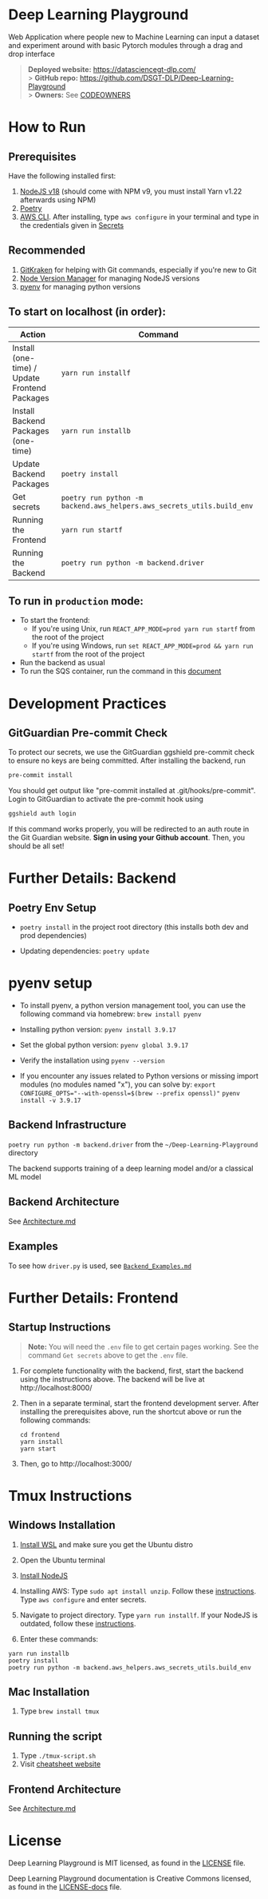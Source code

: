 # Deep Learning Playground

Web Application where people new to Machine Learning can input a dataset and experiment around with basic Pytorch modules through a drag and drop interface

> **Deployed website:** https://datasciencegt-dlp.com/ </br> > **GitHub repo:** https://github.com/DSGT-DLP/Deep-Learning-Playground </br> > **Owners:** See [CODEOWNERS](./CODEOWNERS)

# How to Run

## Prerequisites

Have the following installed first:

1. [NodeJS v18](https://nodejs.org/en/download/) (should come with NPM v9, you must install Yarn v1.22 afterwards using NPM)
1. [Poetry](https://python-poetry.org/)
1. [AWS CLI](https://docs.aws.amazon.com/cli/latest/userguide/getting-started-install.html). After installing, type `aws configure` in your terminal and type in the credentials given in [Secrets](https://docs.google.com/spreadsheets/d/1fRndo-7u0MXghiZoMp3uBepDBW9EghcJ9IL4yS0TdD8/edit?usp=sharing)

## Recommended

1. [GitKraken](https://help.gitkraken.com/gitkraken-client/how-to-install/) for helping with Git commands, especially if you're new to Git
1. [Node Version Manager](https://www.freecodecamp.org/news/node-version-manager-nvm-install-guide/) for managing NodeJS versions
1. [pyenv](https://github.com/pyenv/pyenv) for managing python versions

## To start on localhost (in order):

| Action                                        | Command                                                                                    |
| --------------------------------------------- | ------------------------------------------------------------------------------------------ |
| Install (one-time) / Update Frontend Packages | `yarn run installf`                                                                        |
| Install Backend Packages (one-time)           | `yarn run installb`                                                                        |
| Update Backend Packages                       | `poetry install`           |
| Get secrets                                   | `poetry run python -m backend.aws_helpers.aws_secrets_utils.build_env` |
| Running the Frontend                          | `yarn run startf`                                                                          |
| Running the Backend                           | `poetry run python -m backend.driver`                                                                    |

## To run in `production` mode:

- To start the frontend:
  - If you're using Unix, run `REACT_APP_MODE=prod yarn run startf` from the root of the project
  - If you're using Windows, run `set REACT_APP_MODE=prod && yarn run startf` from the root of the project
- Run the backend as usual
- To run the SQS container, run the command in this [document](https://docs.google.com/document/d/1yYzT7CCUqxnShncHEeHC1MssABntJuKUN88pTXnh_HQ/edit#)

# Development Practices

## GitGuardian Pre-commit Check

To protect our secrets, we use the GitGuardian ggshield pre-commit check to ensure no keys are being committed. After installing the backend, run

```sh
pre-commit install
```

You should get output like "pre-commit installed at .git/hooks/pre-commit". Login to GitGuardian to activate the pre-commit hook using

```sh
ggshield auth login
```

If this command works properly, you will be redirected to an auth route in the Git Guardian website. **Sign in using your Github account**. Then, you should be all set!

# Further Details: Backend

## Poetry Env Setup

- `poetry install` in the project root directory (this installs both dev and prod dependencies)

- Updating dependencies: `poetry update`

# pyenv setup
- To install pyenv, a python version management tool, you can use the following command via homebrew: `brew install pyenv`

- Installing python version: `pyenv install 3.9.17`

- Set the global python version: `pyenv global 3.9.17`

- Verify the installation using `pyenv --version`

- If you encounter any issues related to Python versions or missing import modules (no modules named "x"), you can solve by: 
`export CONFIGURE_OPTS="--with-openssl=$(brew --prefix openssl)"`
`pyenv install -v 3.9.17`

## Backend Infrastructure

`poetry run python -m backend.driver` from the `~/Deep-Learning-Playground` directory

The backend supports training of a deep learning model and/or a classical ML model

## Backend Architecture

See [Architecture.md](./.github/Architecture.md)

## Examples

To see how `driver.py` is used, see [`Backend_Examples.md`](./.github/Backend_Examples.md)

# Further Details: Frontend

## Startup Instructions

> **Note:** You will need the `.env` file to get certain pages working. See the command `Get secrets` above to get the `.env` file.

1. For complete functionality with the backend, first, start the backend using the instructions above. The backend will be live at http://localhost:8000/

2. Then in a separate terminal, start the frontend development server. After installing the prerequisites above, run the shortcut above or run the following commands:

   ```
   cd frontend
   yarn install
   yarn start
   ```

3. Then, go to http://localhost:3000/

# Tmux Instructions

## Windows Installation

1. [Install WSL](https://code.visualstudio.com/docs/remote/wsl) and make sure you get the Ubuntu distro

2. Open the Ubuntu terminal

3. [Install NodeJS](https://www.digitalocean.com/community/tutorials/how-to-install-node-js-on-ubuntu-20-04)

4. Installing AWS:
   Type `sudo apt install unzip`.
   Follow these [instructions](https://docs.aws.amazon.com/cli/latest/userguide/getting-started-install.html).
   Type `aws configure` and enter secrets.

5. Navigate to project directory.
   Type `yarn run installf`.
   If your NodeJS is outdated, follow these [instructions](https://www.hostingadvice.com/how-to/update-node-js-latest-version/).


6. Enter these commands:

```
yarn run installb
poetry install
poetry run python -m backend.aws_helpers.aws_secrets_utils.build_env
```

## Mac Installation

1. Type `brew install tmux`

## Running the script

1. Type `./tmux-script.sh`
2. Visit [cheatsheet website](https://gist.github.com/MohamedAlaa/2961058)

## Frontend Architecture

See [Architecture.md](./.github/Architecture.md)

# License

Deep Learning Playground is MIT licensed, as found in the [LICENSE](./LICENSE) file.

Deep Learning Playground documentation is Creative Commons licensed, as found in the [LICENSE-docs](./.github/LICENSE-docs) file.

